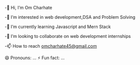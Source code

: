 -👋 Hi, I’m Om Charhate

-👀 I’m interested in web development,DSA and Problem Solving

-🌱 I’m currently learning Javascript and Mern Stack

-💞️ I’m looking to collaborate on web development internships

-📫 How to reach omcharhate45@gmail.com

😄 Pronouns: ...
⚡ Fun fact: ...

